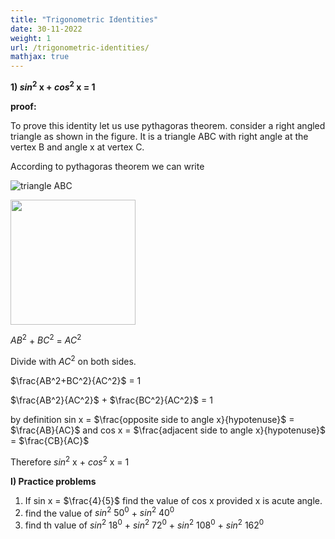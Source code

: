 ```yaml
---
title: "Trigonometric Identities"
date: 30-11-2022
weight: 1
url: /trigonometric-identities/
mathjax: true
---
```


**1) $sin^2$ x + $cos^2$ x = 1**

**proof:**

To prove this identity let us use pythagoras theorem. consider a right angled triangle as shown in the figure. It is a triangle ABC with right angle at the vertex B and angle x at vertex C.

According to pythagoras theorem we can write

![triangle ABC](https://cdn.pixabay.com/photo/2022/11/30/15/38/triangle-7627070_960_720.jpg)

<img src="/docs/images/RIGHT ANGLED TRIANGLE.jpg" width="200">


$AB^2$ + $BC^2$ = $AC^2$

Divide with $AC^2$ on both sides.

$\frac{AB^2+BC^2}{AC^2}$ = 1

$\frac{AB^2}{AC^2}$ + $\frac{BC^2}{AC^2}$ = 1

by definition sin x = $\frac{opposite side to angle x}{hypotenuse}$ = $\frac{AB}{AC}$ and cos x = $\frac{adjacent side to angle x}{hypotenuse}$ = $\frac{CB}{AC}$

Therefore $sin^2$ x + $cos^2$ x = 1


**I) Practice problems**

1) If sin x = $\frac{4}{5}$ find the value of cos x provided x is acute angle.
2) find the value of $sin^2$ $50^0$ + $sin^2$ $40^0$
3) find th value of $sin^2$ $18^0$ + $sin^2$ $72^0$ + $sin^2$ $108^0$ + $sin^2$ $162^0$
